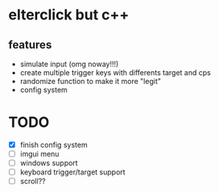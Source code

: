# elterclick but c++

## features
- simulate input (omg noway!!!)
- create multiple trigger keys with differents target and cps
- randomize function to make it more "legit"
- config system

# TODO
- [x] finish config system
- [ ] imgui menu
- [ ] windows support
- [ ] keyboard trigger/target support
- [ ] scroll??